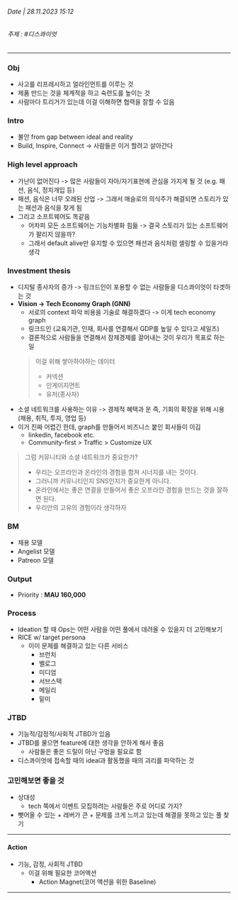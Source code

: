###### Date | 28.11.2023 15:12
###### 주제 : #디스콰이엇 
---
### Obj
- 사고를 리프레시하고 얼라인먼트를 이루는 것
- 제품 만드는 것을 체계적을 하고 숙련도를 높이는 것
- 사람마다 트리거가 있는데 이걸 이해하면 협력을 잘할 수 있음
### Intro
- 불안 from gap between ideal and reality
- Build, Inspire, Connect -> 사람들은 이거 할려고 살아간다

### High level approach
- 가난이 없어진다 -> 많은 사람들이 자아/자기표현에 관심을 가지게 될 것 (e.g. 패션, 음식, 정치개입 등)
- 패션, 음식은 너무 오래된 산업 -> 그래서 매슬로의 의식주가 해결되면 스토리가 있는 패션과 음식을 찾게 됨
- 그리고 소프트웨어도 똑같음
	- 어차피 모든 소프트웨어는 기능차별화 힘듦 -> 결국 스토리가 있는 소프트웨어가 팔리지 않을까?
	- 그래서 default alive만 유지할 수 있으면 패션과 음식처럼 셀링할 수 있을거라 생각

### Investment thesis
- 디지털 종사자의 증가 -> 링크드인이 포용할 수 없는 사람들을 디스콰이엇이 타겟하는 것
- **Vision -> Tech Economy Graph (GNN)**
	- 서로의 context 파악 비용을 기술로 해결하겠다 -> 이게 tech economy graph
	- 링크드인 (교육기관, 인재, 회사를 연결해서 GDP를 높일 수 있다고 세일즈)
	- 결론적으로 사람들을 연결해서 잠제경제를 끌어내는 것이 우리가 목표로 하는 일
	> 이걸 위해 쌓아하야하는 데이터
	> 	- 커넥션
	> 	- 인게이지먼트
	> 	- 유저(종사자)
- 소셜 네트워크를 사용하는 이유 -> 경제적 혜택과 운 즉, 기회의 확장을 위해 시용 (채용, 취직, 투자, 영업 등)
- 이거 진짜 어렵긴 한데, graph를 만들어서 비즈니스 붙인 회사들이 이김
	- linkedin, facebook etc.
	- Community-first > Traffic > Customize UX
> 그럼 커뮤니티와 소셜 네트워크가 중요한가?
> - 우리는 오프라인과 온라인의 경험을 합쳐 시너지를 내는 것이다.
> - 그러니까 커뮤니티인지 SNS인지가 중요한게 아니다.
> - 온라인에서는 좋은 연결을 만들어서 좋은 오프라인 경험을 만드는 것을 잘하면 된다.
> - 우리만의 고유의 경험이라 생각하자


### BM
- 채용 모델
- Angelist 모델
- Patreon 모델


### Output
- Priority : **MAU 160,000**

### Process
- Ideation 할 때 Ops는 어떤 사람을 어떤 풀에서 데려올 수 있을지 더 고민해보기
- RICE w/ target persona
	- 이미 문제를 해결하고 있는 다른 서비스
		- 브런치
		- 벨로그
		- 미디엄
		- 서브스택
		- 메일리
		- 밑미

### JTBD
- 기능적/감정적/사회적 JTBD가 있음
- JTBD를 물으면 feature에 대한 생각을 안하게 해서 좋음
	- 사람들은 좋은 드릴이 아닌 구멍을 필요로 함
- 디스콰이엇에 접속할 때의 ideal과 활동했을 때의 괴리를 파악하는 것

### 고민해보면 좋을 것
- 상대성
	- tech 쪽에서 이벤트 모집하려는 사람들은 주로 어디로 가지?
- 뺏어올 수 있는 + 레버가 큰 + 문제를 크게 느끼고 있는데 해결을 못하고 있는 풀 찾기


---
#### Action
- 기능, 감정, 사회적 JTBD
	- 이걸 위해 필요한 코어액션
		- Action Magnet(코어 액션을 위한 Baseline)



---

